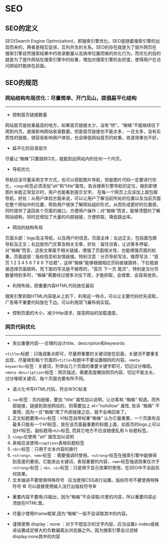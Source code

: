 # SEO

## SEO的定义

SEO(Search Engine Optimization)，即搜索引擎优化。SEO是随着搜索引擎的出现而来的，两者是相互促进，互利共生的关系。SEO的存在就是为了提升网页在搜索引擎自然搜索结果中的收录数量以及排序位置而做的优化行为。而优化的目的就是为了提升网站在搜索引擎中的权重，增加对搜索引擎的友好度，使得用户在访问网站时能排在前面。

## SEO的规范

### 网站结构布局优化：尽量简单、开门见山，提倡扁平化结构

---

* 控制首页链接数量

网站首页是权重最高的地方，如果首页链接太少，没有“桥”，“蜘蛛”不能继续往下爬到内页，直接影响网站收录数量。但是首页链接也不能太多，一旦太多，没有实质性的链接，很容易影响用户体验，也会降低网站首页的权重，收录效果也不好。

* 扁平化的目录层次

尽量让“蜘蛛”只要跳转3次，就能到达网站内的任何一个内页。

* 导航优化

导航应该尽量采用文字方式，也可以搭配图片导航，但是图片代码一定要进行优化，`<img>`标签必须添加“alt”和“title”属性，告诉搜索引擎导航的定位，做到即使图片未能正常显示时，用户也能看到提示文字。
在每一个网页上应该加上面包屑导航，好处：从用户体验方面来说，可以让用户了解当前所处的位置以及当前页面在整个网站中的位置，帮助用户很快了解网站组织形式，从而形成更好的位置感，同时提供了返回各个页面的接口，方便用户操作；对“蜘蛛”而言，能够清楚的了解网站结构，同时还增加了大量的内部链接，方便抓取，降低跳出率。

* 网站的结构布局

页面头部：logo及主导航，以及用户的信息。页面主体：左边正文，包括面包屑导航及正文；右边放热门文章及相关文章，好处：留住访客，让访客多停留，对“蜘蛛”而言，这些文章属于相关链接，增强了页面相关性，也能增强页面的权重。页面底部：版权信息和友情链接。特别注意：分页导航写法，推荐写法：“首页 1 2 3 4 5 6 7 8 9 下拉框”，这样“蜘蛛”能够根据相应页码直接跳转，下拉框直接选择页面跳转。而下面的写法是不推荐的，“首页 下一页 尾页”，特别是当分页数量特别多时，“蜘蛛”需要经过很多次往下爬，才能抓取，会很累、会容易放弃。

* 利用布局，把重要内容HTML代码放在最前

搜索引擎抓取HTML内容是从上到下，利用这一特点，可以让主要代码优先读取，广告等不重要代码放在下边。可以利用双飞翼布局实现。

* 控制页面的大小，减少http请求，提高网站的加载速度。

### 网页代码优化

---

* 突出重要内容---合理的设计title、description和keywords

`<title>`标题：只强调重点即可，尽量把重要的关键词放在前面，关键词不要重复出现，尽量做到每个页面的`<title>`标题中不要设置相同的内容。`<meta keywords>`标签：关键词，列举出几个页面的重要关键字即可，切记过分堆砌。`<meta description>`标签：网页描述，需要高度概括网页内容，切记不能太长，过分堆砌关键词，每个页面也要有所不同。

* 语义化书写HTML代码，符合W3C标准

1. `<a>`标签：页内链接，要加 “title” 属性加以说明，让访客和 “蜘蛛” 知道。而外部链接，链接到其他网站的，则需要加上 el="nofollow" 属性, 告诉 “蜘蛛” 不要爬，因为一旦“蜘蛛”爬了外部链接之后，就不会再回来了。
2. 正文标题要用`<h1>`标签：h1标签自带权重“蜘蛛” 认为它最重要，一个页面有且最多只能有一个H1标签，放在该页面最重要的标题上面，如首页的logo上可以加H1标签。副标题用`<h2>`标签, 而其它地方不应该随便乱用 h 标题标签。
3. `<img>`应使用 "alt" 属性加以说明
4. 表格应该使用`<caption>`表格标题标签
5. `<br>`标签：只用于文本内容的换行
6. `<strong>、<em>`标签 ：需要强调时使用。`<strong>`标签在搜索引擎中能够得到高度的重视，它能突出关键词，表现重要的内容，`<em>`标签强调效果仅次于`<strong>`标签；`<b>、<i>`标签：只是用于显示效果时使用，在SEO中不会起任何效果。
7. 文本缩进不要使用特殊符号 &nbsp; 应当使用CSS进行设置。版权符号不要使用特殊符号 &copy; 可以直接使用输入法打出版权符号©

* 重要内容不要用JS输出，因为“蜘蛛”不会读取JS里的内容，所以重要内容必须放在HTML里。

* 尽量少使用iframe框架,因为“蜘蛛”一般不会读取其中的内容。

* 谨慎使用 display：none ：对于不想显示的文字内容，应当设置z-index或缩进设置成足够大的负数偏离出浏览器之外。因为搜索引擎会过滤掉display:none其中的内容